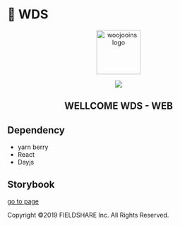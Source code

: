 # 🚀 WDS

<p align="center"><a href="https://www.woojooins.com" target="_blank" rel="noopener noreferrer"><img width="100" src="https://www.woojooins.com/static/images/logo.webp" alt="woojooins logo"></a></p>
<p align="center">
  <a aria-label="woojooins logo" href="https://www.woojooins.com">
    <img src="https://img.shields.io/badge/MADE%20BY%20fieldshare-4AABFF.svg?style=for-the-badge&labelColor=000">
  </a>
</p>

<h2 align="center">WELLCOME WDS - WEB</h2>

## Dependency

- yarn berry
- React
- Dayjs

## Storybook

[go to page](https://agreeable-bay-027918700.azurestaticapps.net/?path=/story/%EC%86%8C%EA%B0%9C--page)

Copyright ©2019 FIELDSHARE Inc. All Rights Reserved.
